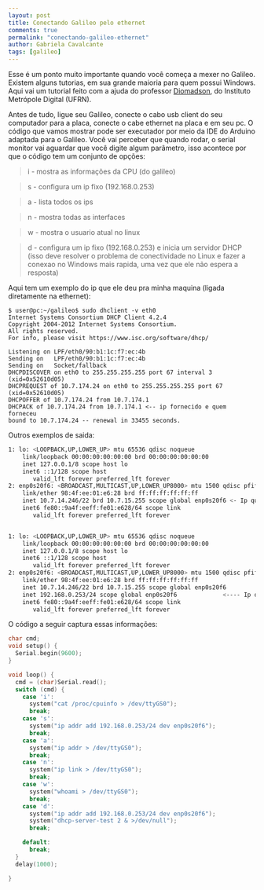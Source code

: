 ```yaml
---
layout: post
title: Conectando Galileo pelo ethernet
comments: true
permalink: "conectando-galileo-ethernet"
author: Gabriela Cavalcante
tags: [galileo]
---
```


Esse é um ponto muito importante quando você começa a mexer no Galileo. Existem alguns tutorias, em sua grande maioria para quem possui Windows. Aqui vai um tutorial feito com a ajuda do professor [Diomadson](https://sigaa.ufrn.br/sigaa/public/docente/portal.jsf?siape=2140683), do Instituto Metrópole Digital (UFRN).

Antes de tudo, ligue seu Galileo, conecte o cabo usb client do seu computador para a placa, conecte o cabe ethernet na placa e em seu pc. O código que vamos mostrar pode ser executador por meio da IDE do Arduino adaptada para o Galileo. Você vai perceber que quando rodar, o serial monitor vai aguardar que você digite algum parâmetro, isso acontece por que o código  tem um conjunto de opções:

> i - mostra as informações da CPU (do galileo)

> s - configura um ip fixo (192.168.0.253)

> a - lista todos os ips

> n - mostra todas as interfaces

> w - mostra o usuario atual no linux 

> d - configura um ip fixo (192.168.0.253) e inicia um servidor DHCP (isso deve resolver o problema de conectividade no Linux e fazer a conexao no Windows mais rapida, uma vez que ele não espera a resposta)

Aqui tem um exemplo do ip que ele deu pra minha maquina (ligada diretamente na ethernet):

```
$ user@pc:~/galileo$ sudo dhclient -v eth0 
Internet Systems Consortium DHCP Client 4.2.4
Copyright 2004-2012 Internet Systems Consortium.
All rights reserved.
For info, please visit https://www.isc.org/software/dhcp/

Listening on LPF/eth0/90:b1:1c:f7:ec:4b
Sending on   LPF/eth0/90:b1:1c:f7:ec:4b
Sending on   Socket/fallback
DHCPDISCOVER on eth0 to 255.255.255.255 port 67 interval 3 (xid=0x52610d05)
DHCPREQUEST of 10.7.174.24 on eth0 to 255.255.255.255 port 67 (xid=0x52610d05)
DHCPOFFER of 10.7.174.24 from 10.7.174.1
DHCPACK of 10.7.174.24 from 10.7.174.1 <-- ip fornecido e quem forneceu 
bound to 10.7.174.24 -- renewal in 33455 seconds.
```

Outros exemplos de saida:

```bash
1: lo: <LOOPBACK,UP,LOWER_UP> mtu 65536 qdisc noqueue 
    link/loopback 00:00:00:00:00:00 brd 00:00:00:00:00:00
    inet 127.0.0.1/8 scope host lo
    inet6 ::1/128 scope host 
       valid_lft forever preferred_lft forever
2: enp0s20f6: <BROADCAST,MULTICAST,UP,LOWER_UP8000> mtu 1500 qdisc pfifo_fast qlen 1000
    link/ether 98:4f:ee:01:e6:28 brd ff:ff:ff:ff:ff:ff
    inet 10.7.14.246/22 brd 10.7.15.255 scope global enp0s20f6 <- Ip que ele recebeu da rede  
    inet6 fe80::9a4f:eeff:fe01:e628/64 scope link 
       valid_lft forever preferred_lft forever


1: lo: <LOOPBACK,UP,LOWER_UP> mtu 65536 qdisc noqueue 
    link/loopback 00:00:00:00:00:00 brd 00:00:00:00:00:00
    inet 127.0.0.1/8 scope host lo
    inet6 ::1/128 scope host 
       valid_lft forever preferred_lft forever
2: enp0s20f6: <BROADCAST,MULTICAST,UP,LOWER_UP8000> mtu 1500 qdisc pfifo_fast qlen 1000
    link/ether 98:4f:ee:01:e6:28 brd ff:ff:ff:ff:ff:ff
    inet 10.7.14.246/22 brd 10.7.15.255 scope global enp0s20f6
    inet 192.168.0.253/24 scope global enp0s20f6             <---- Ip que foi adionado com o comando 's'. Podem perceber o que o IP da rede do IMD continua la
    inet6 fe80::9a4f:eeff:fe01:e628/64 scope link 
       valid_lft forever preferred_lft forever
```

O código a seguir captura essas informações:

```c
char cmd;
void setup() {
  Serial.begin(9600);
}

void loop() {
  cmd = (char)Serial.read();
  switch (cmd) {
    case 'i':
      system("cat /proc/cpuinfo > /dev/ttyGS0");
      break;
    case 's':
      system("ip addr add 192.168.0.253/24 dev enp0s20f6");
      break;
    case 'a':
      system("ip addr > /dev/ttyGS0");
      break;
    case 'n':
      system("ip link > /dev/ttyGS0");
      break;
    case 'w':
      system("whoami > /dev/ttyGS0");
      break;
    case 'd':
      system("ip addr add 192.168.0.253/24 dev enp0s20f6");
      system("dhcp-server-test 2 & >/dev/null");
      break;

    default:
      break;
  }
  delay(1000);

}
```
